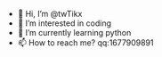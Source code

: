 - 👋 Hi, I’m @twTikx
- 👀 I’m interested in coding
- 🌱 I’m currently learning python
- 📫 How to reach me? qq:1677909891

<!---
twTikx/twTikx is a ✨ special ✨ repository because its `README.md` (this file) appears on your GitHub profile.
You can click the Preview link to take a look at your changes.
--->
